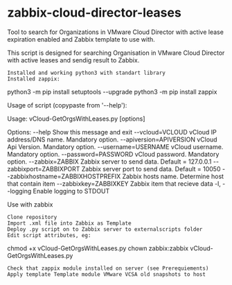 # zabbix-cloud-director-leases
Tool to search for Organizations in VMware Cloud Director with active lease expiration enabled and Zabbix template to use with.

This script is designed for searching Organisation in VMware Cloud Director with active leases and sendig result to Zabbix. 

    Installed and working python3 with standart library
    Installed zappix:

python3 -m pip install setuptools --upgrade
python3 -m pip install zappix

Usage of script (copypaste from '--help'):

Usage: vCloud-GetOrgsWithLeases.py [options]

Options:
  --help                             Show this message and exit
  --vcloud=VCLOUD                    vCloud IP address/DNS name. Mandatory option.
  --apiversion=APIVERSION            vCloud Api Version. Mandatory option.
  --username=USERNAME                vCloud username. Mandatory option.
  --password=PASSWORD                vCloud password. Mandatory option.
  --zabbix=ZABBIX                    Zabbix server to send data. Default = 127.0.0.1
  --zabbixport=ZABBIXPORT            Zabbix server port to send data. Default = 10050
  --zabbixhostname=ZABBIXHOSTPREFIX  Zabbix hosts name. Determine host that contain item
  --zabbixkey=ZABBIXKEY              Zabbix item that recieve data
  -l, --logging                      Enable logging to STDOUT

Use with zabbix

    Clone repository
    Import .xml file into Zabbix as Template
    Deploy .py script on to Zabbix server to externalscripts folder
    Edit script attributes, eg:

chmod +x vCloud-GetOrgsWithLeases.py
chown zabbix:zabbix vCloud-GetOrgsWithLeases.py

    Check that zappix module installed on server (see Prerequiements)
    Apply template Template module VMware VCSA old snapshots to host

